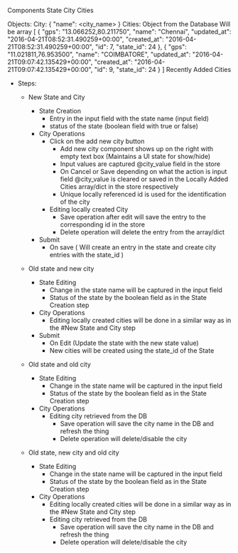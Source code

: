 Components
  State
  City
  Cities

Objects:
  City:
    {
      "name": <city_name>
    }
  Cities:
    Object from the Database
      Will be array
      [
        {
          "gps": "13.066252,80.211750",
            "name": "Chennai",
            "updated_at": "2016-04-21T08:52:31.490259+00:00",
            "created_at": "2016-04-21T08:52:31.490259+00:00",
            "id": 7,
            "state_id": 24
        },
        {
          "gps": "11.021811,76.953500",
          "name": "COIMBATORE",
          "updated_at": "2016-04-21T09:07:42.135429+00:00",
          "created_at": "2016-04-21T09:07:42.135429+00:00",
          "id": 9,
          "state_id": 24
        }
      ]
    Recently Added Cities

- Steps:
  - New State and City
    - State Creation
      - Entry in the input field with the state name (input field)
      - status of the state (boolean field with true or false)
    - City Operations
      - Click on the add new city button
        - Add new city component shows up on the right with empty text box (Maintains a UI state for show/hide)
        - Input values are captured @city_value field in the store
        - On Cancel or Save depending on what the action is input field @city_value is cleared or saved in the Locally Added Cities array/dict in the store respectively
        - Unique locally referenced id is used for the identification of the city
      - Editing locally created City
        - Save operation after edit will save the entry to the corresponding id in the store
        - Delete operation will delete the entry from the array/dict
    - Submit
      - On save ( Will create an entry in the state and create city entries with the state_id )

  - Old state and new city
    - State Editing
      - Change in the state name will be captured in the input field
      - Status of the state by the boolean field as in the State Creation step
    - City Operations
      - Editing locally created cities will be done in a similar way as in the #New State and City step
    - Submit
      - On Edit (Update the state with the new state value)
      - New cities will be created using the state_id of the State 

  - Old state and old city
    - State Editing
      - Change in the state name will be captured in the input field
      - Status of the state by the boolean field as in the State Creation step
    - City Operations
      - Editing city retrieved from the DB
        - Save operation will save the city name in the DB and refresh the thing
        - Delete operation will delete/disable the city

  - Old state, new city and old city
    - State Editing
      - Change in the state name will be captured in the input field
      - Status of the state by the boolean field as in the State Creation step
    - City Operations
      - Editing locally created cities will be done in a similar way as in the #New State and City step
      - Editing city retrieved from the DB
        - Save operation will save the city name in the DB and refresh the thing
        - Delete operation will delete/disable the city



